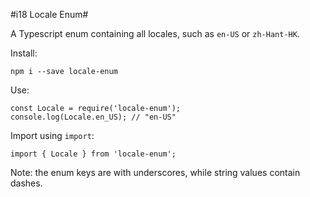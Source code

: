 #i18 Locale Enum#

A Typescript enum containing all locales, such as `en-US` or `zh-Hant-HK`.

Install:

`npm i --save locale-enum`

Use:

```
const Locale = require('locale-enum');
console.log(Locale.en_US); // "en-US"
```

Import using `import`:

```
import { Locale } from 'locale-enum';
```

Note: the enum keys are with underscores, while string values contain dashes.